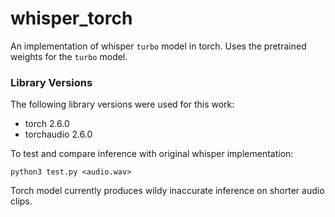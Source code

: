 # whisper_torch
An implementation of whisper `turbo` model in torch. Uses the pretrained weights for the `turbo` model.

### Library Versions
The following library versions were used for this work:
-    torch                             2.6.0
-    torchaudio                        2.6.0

To test and compare inference with original whisper implementation:
```
python3 test.py <audio.wav>
```
Torch model currently produces wildy inaccurate inference on shorter audio clips.
